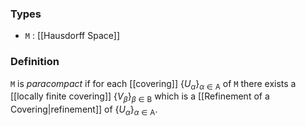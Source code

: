 ### Types
- `M` : [[Hausdorff Space]]
### Definition
`M` is *paracompact* if for each [[covering]] $\{U_{\alpha}\}_{\alpha\in\text{A}}$ of `M` there exists a [[locally finite covering]] $\{V_{\beta}\}_{\beta\in\text{B}}$ which is a [[Refinement of a Covering|refinement]] of $\{U_{\alpha}\}_{\alpha\in\text{A}}$.